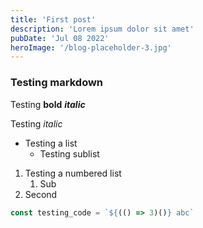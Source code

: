 ```yaml
---
title: 'First post'
description: 'Lorem ipsum dolor sit amet'
pubDate: 'Jul 08 2022'
heroImage: '/blog-placeholder-3.jpg'
---
```


### Testing markdown

Testing **bold** ***italic*** 

Testing _italic_

- Testing a list
    - Testing sublist

1. Testing a numbered list
    1. Sub
2. Second

```js
const testing_code = `${(() => 3)()} abc`
```
